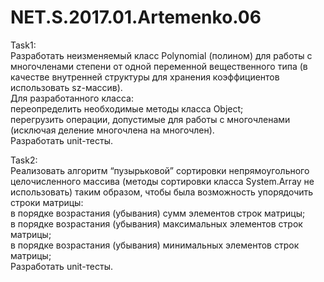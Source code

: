# NET.S.2017.01.Artemenko.06
Task1:  
Разработать неизменяемый класс Polynomial (полином) для работы с многочленами степени  от одной переменной вещественного типа 
(в качестве внутренней структуры для хранения коэффициентов использовать sz-массив).     
Для разработанного класса:   
    переопределить необходимые методы класса Object;    
    перегрузить операции, допустимые для работы с многочленами (исключая деление многочлена на многочлен).   
    Разработать unit-тесты.  

Task2:  
Реализовать алгоритм “пузырьковой” сортировки непрямоугольного целочисленного массива 
(методы сортировки класса System.Array не использовать) таким образом, чтобы была возможность упорядочить строки матрицы:   
в порядке возрастания (убывания) сумм элементов строк матрицы;    
в порядке возрастания (убывания) максимальных элементов строк матрицы;    
в порядке возрастания (убывания) минимальных элементов строк матрицы;   
Разработать unit-тесты.
